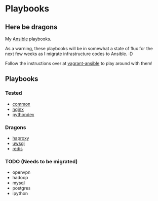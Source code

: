# Playbooks

## Here be dragons

My [Ansible](https://github.com/ansible/ansible) playbooks.

As a warning, these playbooks will be in somewhat a state of flux for the next
few weeks as I migrate infrastructure codes to Ansible. :D

Follow the instructions over at [vagrant-ansible](https://github.com/ryankanno/vagrant-ansible) to play around with them!

## Playbooks

### Tested

  * [common](https://github.com/ryankanno/playbooks/tree/master/common)
  * [nginx](https://github.com/ryankanno/playbooks/tree/master/nginx)
  * [pythondev](https://github.com/ryankanno/playbooks/tree/master/pythondev)

### Dragons

  * [haproxy](https://github.com/ryankanno/playbooks/tree/master/haproxy)
  * [uwsgi](https://github.com/ryankanno/playbooks/tree/master/uwsgi)
  * [redis](https://github.com/ryankanno/playbooks/tree/master/redis)

### TODO (Needs to be migrated)

  * openvpn
  * hadoop
  * mysql
  * postgres
  * ipython
